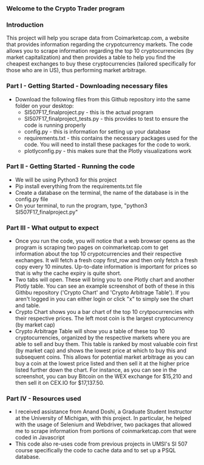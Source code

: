 ### Welcome to the Crypto Trader program


### Introduction

This project will help you scrape data from Coimarketcap.com, a website that provides information regarding the crypotcurrency markets.
The code allows you to scrape information regarding the top 10 cryptocurrencies (by market capitalization) and then provides a table to
help you find the cheapest exchanges to buy these cryptocurrencies (tailored specifically for those who are in US), thus performing
market arbitrage.

### Part I - Getting Started - Downloading necessary files
- Download the following files from this Github repository into the same folder on your desktop:
  - SI507F17_finalproject.py - this is the actual program
  - SI507F17_finalproject_tests.py - this provides to test to ensure the code is running properly
  - config.py - this is information for setting up your database
  - requirements.txt - this contains the necessary packages used for the code. You will need to install these packages for the code to work.
  - plotlyconfig.py - this makes sure that the Plotly visualizations work

### Part II - Getting Started - Running the code
- We will be using Python3 for this project
- Pip install everything from the requirements.txt file
- Create a database on the terminal, the name of the database is in the config.py file
- On your terminal, to run the program, type, "python3 SI507F17_finalproject.py"

### Part III - What output to expect
- Once you run the code, you will notice that a web browser opens as the program is scraping two pages on coinmarketcap.com
  to get information about the top 10 crypotcurrencies and their respective exchanges. It will fetch a fresh copy first_row
  and then only fetch a fresh copy every 10 minutes. Up-to-date information is important for prices so that is why the cache
  expiry is quite short.
- Two tabs will open. These will bring you to one Plotly chart and another Plotly table. You can see an example screenshot of both
  of these in this Githbu repository ('Crypto Chart' and 'Crypto Arbitrage Table'). If you aren't logged in you can either login or
  click "x" to simply see the chart and table.
- Crypto Chart shows you a bar chart of the top 10 crytpocurrencies with their respective prices. The left most coin is the largest
  cryptocurrency (by market cap)
- Crypto Arbitrage Table will show you a table of these top 10 cryptocurrencies, organized by the respective markets where you are able
  to sell and buy them. This table is ranked by most valuable coin first (by market cap) and shows the lowest price at which to buy this
  and subsequent coins. This allows for potential market arbitrage as you can buy a coin at the lowest price listed and then sell it
  at the higher price listed further down the chart. For instance, as you can see in the screenshot, you can buy Bitcoin on the WEX
  exchange for $15,210 and then sell it on CEX.IO for $17,137.50.

### Part IV - Resources used
- I received assistance from Anand Doshi, a Graduate Student Instructor at the University of Michigan, with this project.
  In particular, he helped with the usage of Selenium and Webdriver, two packages that allowed me to scrape information from
  portions of coinmarketcap.com that were coded in Javascript
- This code also re-uses code from previous projects in UMSI's SI 507 course specifically the code to cache data and to set up
  a PSQL database.
